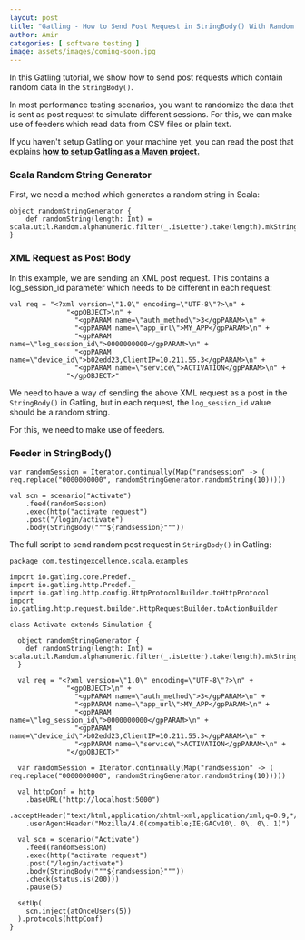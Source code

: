 ```yaml
---
layout: post
title: "Gatling - How to Send Post Request in StringBody() With Random Data"
author: Amir
categories: [ software testing ]
image: assets/images/coming-soon.jpg
---
```


In this Gatling tutorial, we show how to send post requests which contain random data in the `StringBody()`.

In most performance testing scenarios, you want to randomize the data that is sent as post request to simulate different sessions. For this, we can make use of feeders which read data from CSV files or plain text.

If you haven't setup Gatling on your machine yet, you can read the post that explains **[how to setup Gatling as a Maven project.](https://www.testingexcellence.com/performance-testing-gatling-maven-scala/)**

### Scala Random String Generator

First, we need a method which generates a random string in Scala:

    object randomStringGenerator {
        def randomString(length: Int) = scala.util.Random.alphanumeric.filter(_.isLetter).take(length).mkString
    }

### XML Request as Post Body

In this example, we are sending an XML post request. This contains a log_session_id parameter which needs to be different in each request:

    val req = "<?xml version=\"1.0\" encoding=\"UTF-8\"?>\n" +
                  "<gpOBJECT>\n" +
                    "<gpPARAM name=\"auth_method\">3</gpPARAM>\n" +
                    "<gpPARAM name=\"app_url\">MY_APP</gpPARAM>\n" +
                    "<gpPARAM name=\"log_session_id\">0000000000</gpPARAM>\n" +
                    "<gpPARAM name=\"device_id\">b02edd23,ClientIP=10.211.55.3</gpPARAM>\n" +
                    "<gpPARAM name=\"service\">ACTIVATION</gpPARAM>\n" +
                  "</gpOBJECT>"

We need to have a way of sending the above XML request as a post in the `StringBody()` in Gatling, but in each request, the `log_session_id` value should be a random string.

For this, we need to make use of feeders.

### Feeder in StringBody()

    var randomSession = Iterator.continually(Map("randsession" -> ( req.replace("0000000000", randomStringGenerator.randomString(10)))))

    val scn = scenario("Activate")
        .feed(randomSession)
        .exec(http("activate request")
        .post("/login/activate")
        .body(StringBody("""${randsession}"""))

The full script to send random post request in `StringBody()` in Gatling:

    package com.testingexcellence.scala.examples

    import io.gatling.core.Predef._
    import io.gatling.http.Predef._
    import io.gatling.http.config.HttpProtocolBuilder.toHttpProtocol
    import io.gatling.http.request.builder.HttpRequestBuilder.toActionBuilder

    class Activate extends Simulation {

      object randomStringGenerator {
        def randomString(length: Int) = scala.util.Random.alphanumeric.filter(_.isLetter).take(length).mkString
      }

      val req = "<?xml version=\"1.0\" encoding=\"UTF-8\"?>\n" +
                  "<gpOBJECT>\n" +
                    "<gpPARAM name=\"auth_method\">3</gpPARAM>\n" +
                    "<gpPARAM name=\"app_url\">MY_APP</gpPARAM>\n" +
                    "<gpPARAM name=\"log_session_id\">0000000000</gpPARAM>\n" +
                    "<gpPARAM name=\"device_id\">b02edd23,ClientIP=10.211.55.3</gpPARAM>\n" +
                    "<gpPARAM name=\"service\">ACTIVATION</gpPARAM>\n" +
                  "</gpOBJECT>"

      var randomSession = Iterator.continually(Map("randsession" -> ( req.replace("0000000000", randomStringGenerator.randomString(10)))))

      val httpConf = http
        .baseURL("http://localhost:5000")
        .acceptHeader("text/html,application/xhtml+xml,application/xml;q=0.9,*/*;q=0.8")
        .userAgentHeader("Mozilla/4.0(compatible;IE;GACv10\. 0\. 0\. 1)")

      val scn = scenario("Activate")
        .feed(randomSession)
        .exec(http("activate request")
        .post("/login/activate")
        .body(StringBody("""${randsession}"""))
        .check(status.is(200)))
        .pause(5)

      setUp(
        scn.inject(atOnceUsers(5))
      ).protocols(httpConf)
    }